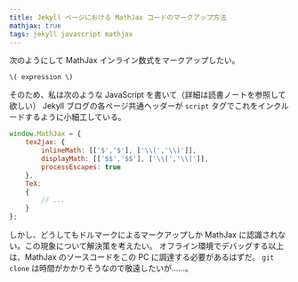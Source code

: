 ```yaml
---
title: Jekyll ページにおける MathJax コードのマークアップ方法
mathjax: true
tags: jekyll javascript mathjax
---
```


次のようにして MathJax インライン数式をマークアップしたい。

```text
\( expression \)
```

そのため、私は次のような JavaScript を書いて（詳細は読書ノートを参照して欲しい）
Jekyll ブログの各ページ共通ヘッダーが `script` タグでこれをインクルードするように小細工している。

```javascript
window.MathJax = {
    tex2jax: {
        inlineMath: [['$','$'], ['\\(','\\)']],
        displayMath: [['$$','$$'], ['\\[','\\]']],
        processEscapes: true
    },
    TeX:
    {
        // ...
    }
};
```

しかし、どうしてもドルマークによるマークアップしか MathJax に認識されない。この現象について解決策を考えたい。
オフライン環境でデバッグする以上は、MathJax のソースコードをこの PC に調達する必要があるはずだ。
`git clone` は時間がかかりそうなので敬遠したいが……。
